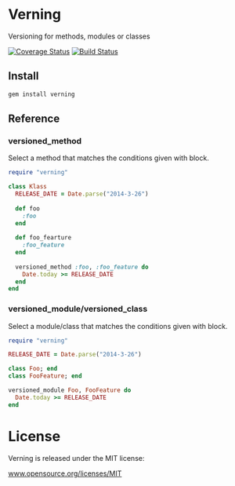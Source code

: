 Verning
=========
Versioning for methods, modules or classes

[![Coverage Status](https://coveralls.io/repos/eccyan/verning/badge.png)](https://coveralls.io/r/eccyan/verning)
[![Build Status](https://travis-ci.org/eccyan/verning.svg?branch=master)](https://travis-ci.org/eccyan/verning)

## Install
```sh
gem install verning
```

## Reference
### versioned_method
Select a method that matches the conditions given with block.
```ruby
require "verning"

class Klass
  RELEASE_DATE = Date.parse("2014-3-26")
  
  def foo
    :foo
  end
  
  def foo_fearture
    :foo_feature
  end
  
  versioned_method :foo, :foo_feature do 
    Date.today >= RELEASE_DATE 
  end
end
```

### versioned_module/versioned_class
Select a module/class that matches the conditions given with block.
```ruby
require "verning"

RELEASE_DATE = Date.parse("2014-3-26")

class Foo; end
class FooFeature; end

versioned_module Foo, FooFeature do
  Date.today >= RELEASE_DATE
end
```

# License
Verning is released under the MIT license:

www.opensource.org/licenses/MIT
